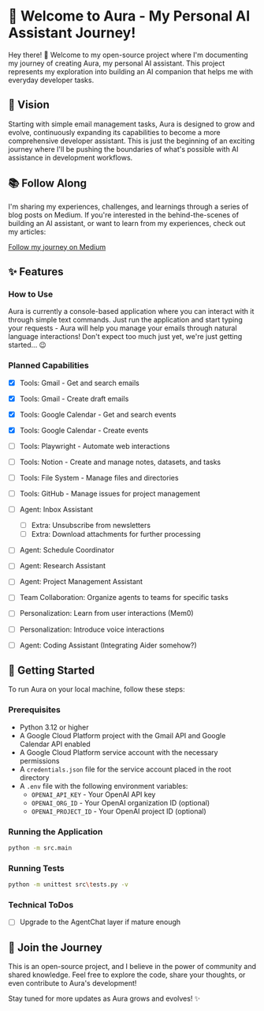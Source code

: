 # 🌟 Welcome to Aura - My Personal AI Assistant Journey! 

Hey there! 👋 Welcome to my open-source project where I'm documenting my journey of creating Aura, my personal AI assistant. This project represents my exploration into building an AI companion that helps me with everyday developer tasks.

## 🎯 Vision
Starting with simple email management tasks, Aura is designed to grow and evolve, continuously expanding its capabilities to become a more comprehensive developer assistant. This is just the beginning of an exciting journey where I'll be pushing the boundaries of what's possible with AI assistance in development workflows.

## 📚 Follow Along
I'm sharing my experiences, challenges, and learnings through a series of blog posts on Medium. If you're interested in the behind-the-scenes of building an AI assistant, or want to learn from my experiences, check out my articles:

[Follow my journey on Medium](https://medium.com/@richard.gyiko)

## ✨ Features

### How to Use
Aura is currently a console-based application where you can interact with it through simple text commands. Just run the application and start typing your requests - Aura will help you manage your emails through natural language interactions! Don't expect too much just yet, we're just getting started... 😉

### Planned Capabilities
- [x] Tools: Gmail - Get and search emails
- [x] Tools: Gmail - Create draft emails
- [x] Tools: Google Calendar - Get and search events
- [x] Tools: Google Calendar - Create events
- [ ] Tools: Playwright - Automate web interactions
- [ ] Tools: Notion - Create and manage notes, datasets, and tasks
- [ ] Tools: File System - Manage files and directories
- [ ] Tools: GitHub - Manage issues for project management
- [ ] Agent: Inbox Assistant
  - [ ] Extra: Unsubscribe from newsletters
  - [ ] Extra: Download attachments for further processing
- [ ] Agent: Schedule Coordinator
- [ ] Agent: Research Assistant
- [ ] Agent: Project Management Assistant
- [ ] Team Collaboration: Organize agents to teams for specific tasks
- [ ] Personalization: Learn from user interactions (Mem0)
- [ ] Personalization: Introduce voice interactions
- [ ] Agent: Coding Assistant (Integrating Aider somehow?)


## 🚀 Getting Started
To run Aura on your local machine, follow these steps:

### Prerequisites
- Python 3.12 or higher
- A Google Cloud Platform project with the Gmail API and Google Calendar API enabled
- A Google Cloud Platform service account with the necessary permissions
- A `credentials.json` file for the service account placed in the root directory
- A `.env` file with the following environment variables:
  - `OPENAI_API_KEY` - Your OpenAI API key
  - `OPENAI_ORG_ID` - Your OpenAI organization ID (optional)
  - `OPENAI_PROJECT_ID` - Your OpenAI project ID (optional)

### Running the Application

```bash
python -m src.main
```

### Running Tests
  
```bash
python -m unittest src\tests.py -v
```

### Technical ToDos
- [ ] Upgrade to the AgentChat layer if mature enough

## 🤝 Join the Journey
This is an open-source project, and I believe in the power of community and shared knowledge. Feel free to explore the code, share your thoughts, or even contribute to Aura's development!

Stay tuned for more updates as Aura grows and evolves! ✨
